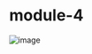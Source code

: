 # module-4
![image](https://github.com/stavrospana/module-4/assets/138176781/908445dd-1dff-411e-8f22-6b06032fef90)
